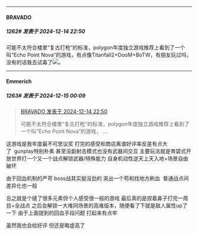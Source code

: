 ﻿
*****

####  BRAVADO  
##### 1262#       发表于 2024-12-14 22:50

可能不太符合楼里“复古打枪”的标准，polygon年度独立游戏推荐上看到了一个叫“Echo Point Nova“的游戏，有点像Titanfall2+DooM+BoTW，有朋友玩过吗，没有的话我去试毒了<img src="https://static.saraba1st.com/image/smiley/face2017/029.png" referrerpolicy="no-referrer">。


*****

####  Emmerich  
##### 1263#       发表于 2024-12-15 00:09

<blockquote><a href="httphttps://bbs.saraba1st.com/2b/forum.php?mod=redirect&amp;goto=findpost&amp;pid=66927450&amp;ptid=2062303" target="_blank">BRAVADO 发表于 2024-12-14 22:50</a>

可能不太符合楼里“复古打枪”的标准，polygon年度独立游戏推荐上看到了一个叫“Echo Point Nova“的游戏， ...</blockquote>
这游戏是我年度最不可思议奖 打完的感受和商店离谱好评率反差有点大了  gunplay特别朴素 甚至没副射击模式也没有武器间交互 主要玩法就是育碧式开放世界打一个又一个战点解锁武器/特殊能力 自身机动性逆天上天入地+场景自由破坏

由于回血机制的严苛 boss战其实挺没劲的 突出一个苟和找地方刷血  普通战点间差异化也一般

总之就是个缝了很多元素但个人感受很一般的游戏 最后真的是捏着鼻子打完一周目+全战点 之后会解锁一大堆同场景的高难版本，随便看了下就是敌人属性up了一下 由于上面提到的回血手段问题 打起来有点牢

虽然我也会给好评 但还是略虚高了 


